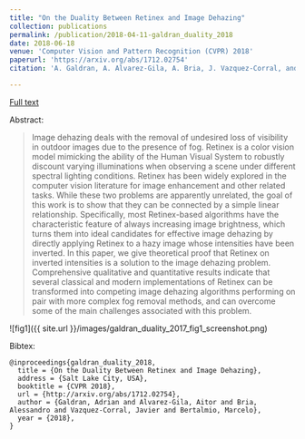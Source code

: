 ```yaml
---
title: "On the Duality Between Retinex and Image Dehazing"
collection: publications
permalink: /publication/2018-04-11-galdran_duality_2018
date: 2018-06-18
venue: 'Computer Vision and Pattern Recognition (CVPR) 2018'
paperurl: 'https://arxiv.org/abs/1712.02754'
citation: 'A. Galdran, A. Alvarez-Gila, A. Bria, J. Vazquez-Corral, and M. Bertalmio, “On the Duality Between Retinex and Image Dehazing,”in CVPR 2018, Salt Lake City, USA, 2018.' 

---
```


<a href='https://arxiv.org/abs/1712.02754'>Full text</a>

Abstract: 

>Image dehazing deals with the removal of undesired loss of visibility in outdoor images due to the presence of fog. Retinex is a color vision model mimicking the ability of the Human Visual System to robustly discount varying illuminations when observing a scene under different spectral lighting conditions. Retinex has been widely explored in the computer vision literature for image enhancement and other related tasks. While these two problems are apparently unrelated, the goal of this work is to show that they can be connected by a simple linear relationship. Specifically, most Retinex-based algorithms have the characteristic feature of always increasing image brightness, which turns them into ideal candidates for effective image dehazing by directly applying Retinex to a hazy image whose intensities have been inverted. In this paper, we give theoretical proof that Retinex on inverted intensities is a solution to the image dehazing problem. Comprehensive qualitative and quantitative results indicate that several classical and modern implementations of Retinex can be transformed into competing image dehazing algorithms performing on pair with more complex fog removal methods, and can overcome some of the main challenges associated with this problem.

![fig1]({{ site.url }}/images/galdran_duality_2017_fig1_screenshot.png)

Bibtex:

```
@inproceedings{galdran_duality_2018,
  title = {On the Duality Between Retinex and Image Dehazing},
  address = {Salt Lake City, USA},
  booktitle = {CVPR 2018},
  url = {http://arxiv.org/abs/1712.02754},
  author = {Galdran, Adrian and Alvarez-Gila, Aitor and Bria, Alessandro and Vazquez-Corral, Javier and Bertalmio, Marcelo},
  year = {2018},
}
```
